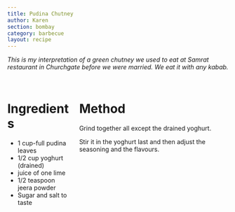 ```yaml
---
title: Pudina Chutney
author: Karen
section: bombay
category: barbecue
layout: recipe
---
```


_This is my interpretation of a green chutney we used to eat at Samrat restaurant in Churchgate before we were married. We eat it with any kabab._

<br>
<div class='columns'> <div class='column is-one-third p-3' markdown='1'>

# Ingredients

* 1 cup-full pudina leaves
* 1/2 cup yoghurt (drained)
* juice of one lime
* 1/2 teaspoon jeera powder
* Sugar and salt to taste

</div> <div class='column is-two-thirds p-3' markdown='1'>

# Method

Grind together all except the drained yoghurt.

Stir it in the yoghurt last and then adjust the seasoning and the flavours.

</div> </div>